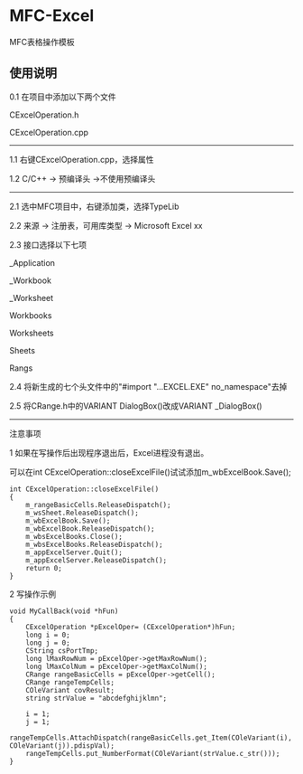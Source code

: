 # MFC-Excel
MFC表格操作模板

## 使用说明

0.1 在项目中添加以下两个文件

CExcelOperation.h

CExcelOperation.cpp

---


1.1 右键CExcelOperation.cpp，选择属性

1.2 C/C++ -> 预编译头 ->不使用预编译头

---


2.1 选中MFC项目中，右键添加类，选择TypeLib  

2.2 来源 -> 注册表，可用库类型 -> Microsoft Excel xx

2.3 接口选择以下七项

_Application

_Workbook

_Worksheet

Workbooks

Worksheets

Sheets

Rangs

2.4 将新生成的七个头文件中的"#import "...EXCEL.EXE" no_namespace"去掉

2.5 将CRange.h中的VARIANT DialogBox()改成VARIANT _DialogBox()


---

注意事项

1 如果在写操作后出现程序退出后，Excel进程没有退出。

可以在int CExcelOperation::closeExcelFile()试试添加m_wbExcelBook.Save();

```
int CExcelOperation::closeExcelFile()
{
	m_rangeBasicCells.ReleaseDispatch();
	m_wsSheet.ReleaseDispatch();
	m_wbExcelBook.Save();
	m_wbExcelBook.ReleaseDispatch();
	m_wbsExcelBooks.Close();
	m_wbsExcelBooks.ReleaseDispatch();
	m_appExcelServer.Quit();
	m_appExcelServer.ReleaseDispatch();
	return 0;
}
```

2 写操作示例

```
void MyCallBack(void *hFun)
{
	CExcelOperation *pExcelOper= (CExcelOperation*)hFun;
	long i = 0;
	long j = 0;
	CString csPortTmp;
	long lMaxRowNum = pExcelOper->getMaxRowNum();
	long lMaxColNum = pExcelOper->getMaxColNum();
	CRange rangeBasicCells = pExcelOper->getCell();
	CRange rangeTempCells;
	COleVariant covResult;
	string strValue = "abcdefghijklmn";

	i = 1;
	j = 1;
	rangeTempCells.AttachDispatch(rangeBasicCells.get_Item(COleVariant(i), COleVariant(j)).pdispVal);
	rangeTempCells.put_NumberFormat(COleVariant(strValue.c_str()));
}
```
